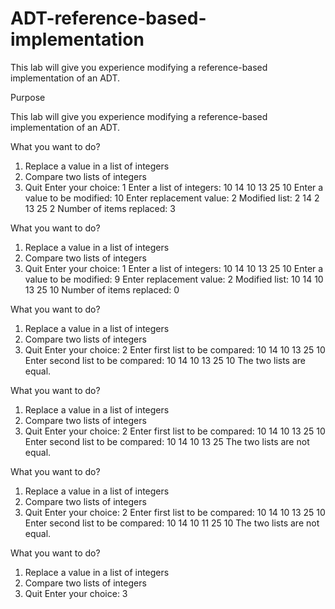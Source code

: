 # ADT-reference-based-implementation
This lab will give you experience modifying a reference-based implementation of an ADT.

Purpose

This lab will give you experience modifying a reference-based implementation of an ADT.

  What you want to do?
  1) Replace a value in a list of integers
  2) Compare two lists of integers
  3) Quit
  Enter your choice: 1
  Enter a list of integers:  10  14  10  13  25  10
  Enter a value to be modified:  10
  Enter replacement value:  2
  Modified list:  2  14  2  13  25  2
  Number of items replaced:  3

  What you want to do?
  1) Replace a value in a list of integers
  2) Compare two lists of integers
  3) Quit
  Enter your choice: 1
  Enter a list of integers:  10  14  10  13  25  10
  Enter a value to be modified:  9
  Enter replacement value:  2
  Modified list:  10  14  10  13  25  10
  Number of items replaced:  0
  
  What you want to do?
  1) Replace a value in a list of integers
  2) Compare two lists of integers
  3) Quit
  Enter your choice: 2
  Enter first list to be compared:  10  14  10  13  25  10
  Enter second list to be compared:  10  14  10  13  25  10
  The two lists are equal.
  
  What you want to do?
  1) Replace a value in a list of integers
  2) Compare two lists of integers
  3) Quit
  Enter your choice: 2
  Enter first list to be compared:  10  14  10  13  25  10
  Enter second list to be compared:  10  14  10  13  25
  The two lists are not equal.
  
  What you want to do?
  1) Replace a value in a list of integers
  2) Compare two lists of integers
  3) Quit
  Enter your choice: 2
  Enter first list to be compared:  10  14  10  13  25  10
  Enter second list to be compared:  10  14  10  11  25  10
  The two lists are not equal.
  
  What you want to do?
  1) Replace a value in a list of integers
  2) Compare two lists of integers
  3) Quit
  Enter your choice: 3

